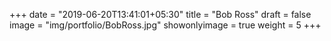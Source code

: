 +++
date = "2019-06-20T13:41:01+05:30"
title = "Bob Ross"
draft = false
image = "img/portfolio/BobRoss.jpg"
showonlyimage = true
weight = 5
+++
